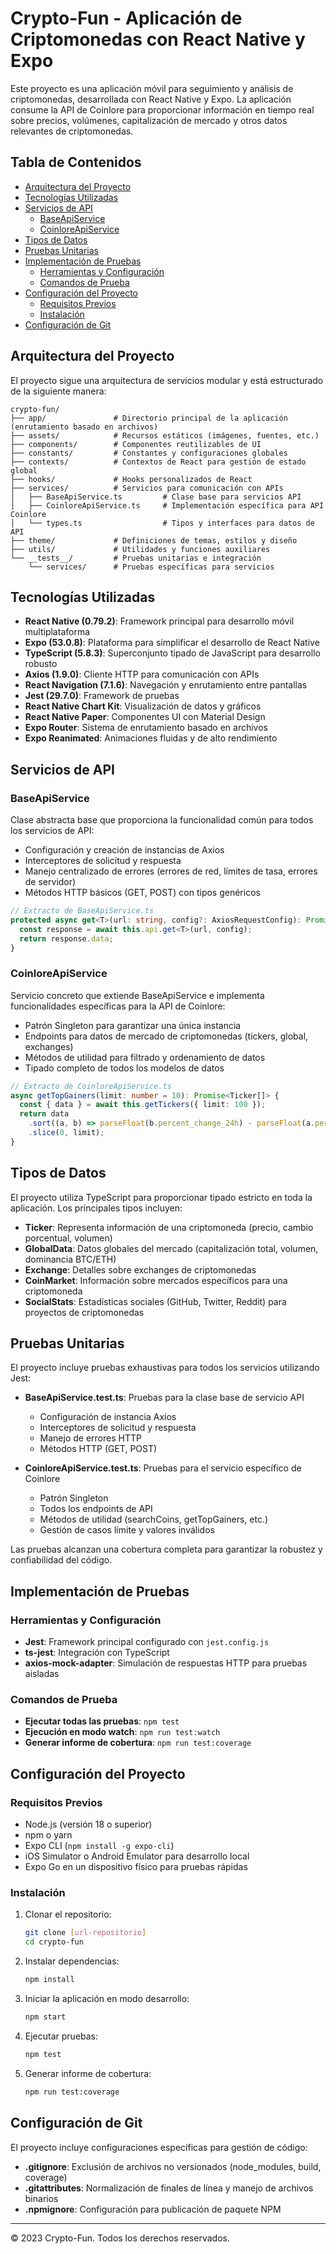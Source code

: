 # Crypto-Fun - Aplicación de Criptomonedas con React Native y Expo

Este proyecto es una aplicación móvil para seguimiento y análisis de criptomonedas, desarrollada con React Native y Expo. La aplicación consume la API de Coinlore para proporcionar información en tiempo real sobre precios, volúmenes, capitalización de mercado y otros datos relevantes de criptomonedas.

## Tabla de Contenidos

- [Arquitectura del Proyecto](#arquitectura-del-proyecto)
- [Tecnologías Utilizadas](#tecnologías-utilizadas)
- [Servicios de API](#servicios-de-api)
  - [BaseApiService](#baseapiservice)
  - [CoinloreApiService](#coinloreapiservice)
- [Tipos de Datos](#tipos-de-datos)
- [Pruebas Unitarias](#pruebas-unitarias)
- [Implementación de Pruebas](#implementación-de-pruebas)
  - [Herramientas y Configuración](#herramientas-y-configuración)
  - [Comandos de Prueba](#comandos-de-prueba)
- [Configuración del Proyecto](#configuración-del-proyecto)
  - [Requisitos Previos](#requisitos-previos)
  - [Instalación](#instalación)
- [Configuración de Git](#configuración-de-git)

## Arquitectura del Proyecto

El proyecto sigue una arquitectura de servicios modular y está estructurado de la siguiente manera:

```
crypto-fun/
├── app/               # Directorio principal de la aplicación (enrutamiento basado en archivos)
├── assets/            # Recursos estáticos (imágenes, fuentes, etc.)
├── components/        # Componentes reutilizables de UI
├── constants/         # Constantes y configuraciones globales
├── contexts/          # Contextos de React para gestión de estado global
├── hooks/             # Hooks personalizados de React
├── services/          # Servicios para comunicación con APIs
│   ├── BaseApiService.ts         # Clase base para servicios API
│   ├── CoinloreApiService.ts     # Implementación específica para API Coinlore
│   └── types.ts                  # Tipos y interfaces para datos de API
├── theme/             # Definiciones de temas, estilos y diseño
├── utils/             # Utilidades y funciones auxiliares
└── __tests__/         # Pruebas unitarias e integración
    └── services/      # Pruebas específicas para servicios
```

## Tecnologías Utilizadas

- **React Native (0.79.2)**: Framework principal para desarrollo móvil multiplataforma
- **Expo (53.0.8)**: Plataforma para simplificar el desarrollo de React Native
- **TypeScript (5.8.3)**: Superconjunto tipado de JavaScript para desarrollo robusto
- **Axios (1.9.0)**: Cliente HTTP para comunicación con APIs
- **React Navigation (7.1.6)**: Navegación y enrutamiento entre pantallas
- **Jest (29.7.0)**: Framework de pruebas
- **React Native Chart Kit**: Visualización de datos y gráficos
- **React Native Paper**: Componentes UI con Material Design
- **Expo Router**: Sistema de enrutamiento basado en archivos
- **Expo Reanimated**: Animaciones fluidas y de alto rendimiento

## Servicios de API

### BaseApiService

Clase abstracta base que proporciona la funcionalidad común para todos los servicios de API:

- Configuración y creación de instancias de Axios
- Interceptores de solicitud y respuesta
- Manejo centralizado de errores (errores de red, límites de tasa, errores de servidor)
- Métodos HTTP básicos (GET, POST) con tipos genéricos

```typescript
// Extracto de BaseApiService.ts
protected async get<T>(url: string, config?: AxiosRequestConfig): Promise<T> {
  const response = await this.api.get<T>(url, config);
  return response.data;
}
```

### CoinloreApiService

Servicio concreto que extiende BaseApiService e implementa funcionalidades específicas para la API de Coinlore:

- Patrón Singleton para garantizar una única instancia
- Endpoints para datos de mercado de criptomonedas (tickers, global, exchanges)
- Métodos de utilidad para filtrado y ordenamiento de datos
- Tipado completo de todos los modelos de datos

```typescript
// Extracto de CoinloreApiService.ts
async getTopGainers(limit: number = 10): Promise<Ticker[]> {
  const { data } = await this.getTickers({ limit: 100 });
  return data
    .sort((a, b) => parseFloat(b.percent_change_24h) - parseFloat(a.percent_change_24h))
    .slice(0, limit);
}
```

## Tipos de Datos

El proyecto utiliza TypeScript para proporcionar tipado estricto en toda la aplicación. Los principales tipos incluyen:

- **Ticker**: Representa información de una criptomoneda (precio, cambio porcentual, volumen)
- **GlobalData**: Datos globales del mercado (capitalización total, volumen, dominancia BTC/ETH)
- **Exchange**: Detalles sobre exchanges de criptomonedas
- **CoinMarket**: Información sobre mercados específicos para una criptomoneda
- **SocialStats**: Estadísticas sociales (GitHub, Twitter, Reddit) para proyectos de criptomonedas

## Pruebas Unitarias

El proyecto incluye pruebas exhaustivas para todos los servicios utilizando Jest:

- **BaseApiService.test.ts**: Pruebas para la clase base de servicio API
  - Configuración de instancia Axios
  - Interceptores de solicitud y respuesta
  - Manejo de errores HTTP
  - Métodos HTTP (GET, POST)

- **CoinloreApiService.test.ts**: Pruebas para el servicio específico de Coinlore
  - Patrón Singleton
  - Todos los endpoints de API
  - Métodos de utilidad (searchCoins, getTopGainers, etc.)
  - Gestión de casos límite y valores inválidos

Las pruebas alcanzan una cobertura completa para garantizar la robustez y confiabilidad del código.

## Implementación de Pruebas

### Herramientas y Configuración

- **Jest**: Framework principal configurado con `jest.config.js`
- **ts-jest**: Integración con TypeScript
- **axios-mock-adapter**: Simulación de respuestas HTTP para pruebas aisladas

### Comandos de Prueba

- **Ejecutar todas las pruebas**: `npm test`
- **Ejecución en modo watch**: `npm run test:watch`
- **Generar informe de cobertura**: `npm run test:coverage`

## Configuración del Proyecto

### Requisitos Previos

- Node.js (versión 18 o superior)
- npm o yarn
- Expo CLI (`npm install -g expo-cli`)
- iOS Simulator o Android Emulator para desarrollo local
- Expo Go en un dispositivo físico para pruebas rápidas

### Instalación

1. Clonar el repositorio:
   ```bash
   git clone [url-repositorio]
   cd crypto-fun
   ```

2. Instalar dependencias:
   ```bash
   npm install
   ```

3. Iniciar la aplicación en modo desarrollo:
   ```bash
   npm start
   ```

4. Ejecutar pruebas:
   ```bash
   npm test
   ```

5. Generar informe de cobertura:
   ```bash
   npm run test:coverage
   ```

## Configuración de Git

El proyecto incluye configuraciones específicas para gestión de código:

- **.gitignore**: Exclusión de archivos no versionados (node_modules, build, coverage)
- **.gitattributes**: Normalización de finales de línea y manejo de archivos binarios
- **.npmignore**: Configuración para publicación de paquete NPM

---

© 2023 Crypto-Fun. Todos los derechos reservados.
